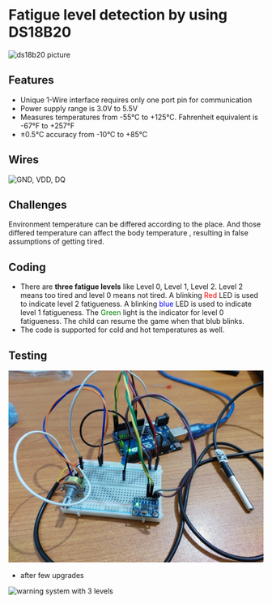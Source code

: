 # Fatigue level detection by using DS18B20

![ds18b20 picture](https://techshop.lk/cdn/shop/products/DS18B20.jpg?v=1676439313)

## Features

- Unique 1-Wire interface requires only one port pin for communication
- Power supply range is 3.0V to 5.5V
- Measures temperatures from -55°C to +125°C. Fahrenheit equivalent is -67°F to +257°F
- ±0.5°C accuracy from -10°C to +85°C

## Wires

![GND, VDD, DQ](https://i0.wp.com/randomnerdtutorials.com/wp-content/uploads/2019/07/DS18B20-tempeature-sensor-pinout.jpg?w=750&quality=100&strip=all&ssl=1)

## Challenges

Environment temperature can be differed according to the place. And those differed temperature can affect the body temperature , resulting in false assumptions of getting tired.

## Coding

- There are **three fatigue levels** like Level 0, Level 1, Level 2. Level 2 means too tired and level 0 means not tired. A blinking <font color="Red">Red</font> LED is used to indicate level 2 fatigueness. A blinking <font color='Blue'>blue</font> LED is used to indicate level 1 fatigueness. The <font color='Green'>Green</font> light is the indicator for level 0 fatigueness. The child can resume the game when that blub blinks.
- The code is supported for cold and hot temperatures as well.

## Testing

![setting up using arduino nano board](https://github.com/hhadithya/rhyme-jacket/blob/main/Progress/Hardware/DS18B20_V1.0.jpg)

- after few upgrades

![warning system with 3 levels](https://github.com/hhadithya/rhyme-jacket/blob/main/Progress/Hardware/DS18B20_V2.0.jpg)
